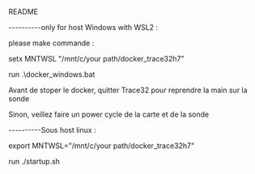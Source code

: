 
README

----------only for host Windows with WSL2 :

please make commande :

setx MNTWSL "/mnt/c/your path/docker_trace32h7"

run .\docker_windows.bat

Avant de stoper le docker, quitter Trace32 pour reprendre la main sur la sonde

Sinon, veillez faire un power cycle de la carte et de la sonde

----------Sous host linux :

export MNTWSL="/mnt/c/your path/docker_trace32h7"

run ./startup.sh